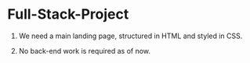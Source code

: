 # Full-Stack-Project

1) We need a main landing page, structured in HTML and styled in CSS.

2) No back-end work is required as of now.